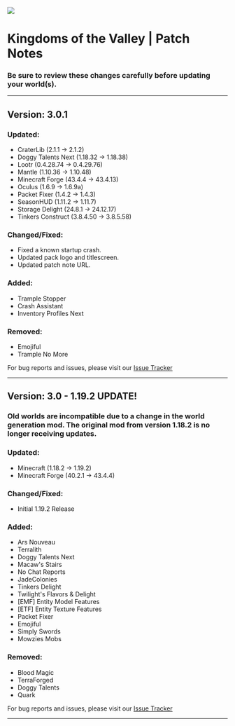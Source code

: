 [![](https://www.bisecthosting.com/images/CF/Kingdoms_of_the_Valley/MP_KingdomsOfTheValley_promo.webp)](https://bisecthosting.com/AMPZ?r=githubkotv)

# Kingdoms of the Valley | Patch Notes
### Be sure to review these changes carefully before updating your world(s).

---

## Version: 3.0.1

### Updated:
- CraterLib (2.1.1 → 2.1.2)
- Doggy Talents Next (1.18.32 → 1.18.38)
- Lootr (0.4.28.74 → 0.4.29.76)
- Mantle (1.10.36 → 1.10.48)
- Minecraft Forge (43.4.4 → 43.4.13)
- Oculus (1.6.9 → 1.6.9a)
- Packet Fixer (1.4.2 → 1.4.3)
- SeasonHUD (1.11.2 → 1.11.7)
- Storage Delight (24.8.1 → 24.12.17)
- Tinkers Construct (3.8.4.50 → 3.8.5.58)

### Changed/Fixed:
- Fixed a known startup crash.
- Updated pack logo and titlescreen.
- Updated patch note URL.

### Added:
- Trample Stopper
- Crash Assistant
- Inventory Profiles Next

### Removed:
- Emojiful
- Trample No More

For bug reports and issues, please visit our [Issue Tracker](https://github.com/AMPZNetwork/Kingdoms-of-the-Valley/issues)

---

## Version: 3.0 - 1.19.2 UPDATE!

### Old worlds are incompatible due to a change in the world generation mod. The original mod from version 1.18.2 is no longer receiving updates.

### Updated:
- Minecraft (1.18.2 → 1.19.2)
- Minecraft Forge (40.2.1 → 43.4.4)

### Changed/Fixed:
- Initial 1.19.2 Release

### Added:
- Ars Nouveau
- Terralith
- Doggy Talents Next
- Macaw's Stairs
- No Chat Reports
- JadeColonies
- Tinkers Delight 
- Twilight's Flavors & Delight
- [EMF] Entity Model Features
- [ETF] Entity Texture Features
- Packet Fixer
- Emojiful
- Simply Swords
- Mowzies Mobs

### Removed:
- Blood Magic
- TerraForged
- Doggy Talents
- Quark

For bug reports and issues, please visit our [Issue Tracker](https://github.com/AMPZNetwork/Kingdoms-of-the-Valley/issues)

---
